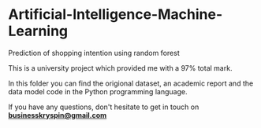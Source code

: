 # Artificial-Intelligence-Machine-Learning
Prediction of shopping intention using random forest

This is a university project which provided me with a 97% total mark.

In this folder you can find the origional dataset, an academic report and the data model code in the Python programming language.

If you have any questions, don't hesitate to get in touch on **businesskryspin@gmail.com**
